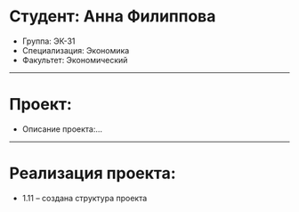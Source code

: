 # Студент: Анна Филиппова
- Группа: ЭК-31
- Специализация: Экономика
- Факультет: Экономический
---
# Проект: 
- Описание проекта:...
---
# Реализация проекта:
- 1.11 – создана структура проекта
